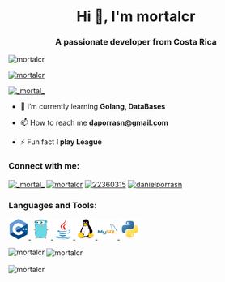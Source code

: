<h1 align="center">Hi 👋, I'm mortalcr</h1>
<h3 align="center">A passionate developer from Costa Rica</h3>

<p align="left"> <img src="https://komarev.com/ghpvc/?username=mortalcr&label=Profile%20views&color=0e75b6&style=flat" alt="mortalcr" /> </p>

<p align="left"> <a href="https://github.com/ryo-ma/github-profile-trophy"><img src="https://github-profile-trophy.vercel.app/?username=mortalcr" alt="mortalcr" /></a> </p>

<p align="left"> <a href="https://twitter.com/_mortal_" target="blank"><img src="https://img.shields.io/twitter/follow/_mortal_?logo=twitter&style=for-the-badge" alt="_mortal_" /></a> </p>

- 🌱 I’m currently learning **Golang, DataBases**

- 📫 How to reach me **daporrasn@gmail.com**

- ⚡ Fun fact **I play League**

<h3 align="left">Connect with me:</h3>
<p align="left">
<a href="https://twitter.com/_mortal_" target="blank"><img align="center" src="https://raw.githubusercontent.com/rahuldkjain/github-profile-readme-generator/master/src/images/icons/Social/twitter.svg" alt="_mortal_" height="30" width="40" /></a>
<a href="https://linkedin.com/in/mortalcr" target="blank"><img align="center" src="https://raw.githubusercontent.com/rahuldkjain/github-profile-readme-generator/master/src/images/icons/Social/linked-in-alt.svg" alt="mortalcr" height="30" width="40" /></a>
<a href="https://stackoverflow.com/users/22360315" target="blank"><img align="center" src="https://raw.githubusercontent.com/rahuldkjain/github-profile-readme-generator/master/src/images/icons/Social/stack-overflow.svg" alt="22360315" height="30" width="40" /></a>
<a href="https://instagram.com/danielporrasn" target="blank"><img align="center" src="https://raw.githubusercontent.com/rahuldkjain/github-profile-readme-generator/master/src/images/icons/Social/instagram.svg" alt="danielporrasn" height="30" width="40" /></a>
</p>

<h3 align="left">Languages and Tools:</h3>
<p align="left"> <a href="https://www.w3schools.com/cpp/" target="_blank" rel="noreferrer"> <img src="https://raw.githubusercontent.com/devicons/devicon/master/icons/cplusplus/cplusplus-original.svg" alt="cplusplus" width="40" height="40"/> </a> <a href="https://golang.org" target="_blank" rel="noreferrer"> <img src="https://raw.githubusercontent.com/devicons/devicon/master/icons/go/go-original.svg" alt="go" width="40" height="40"/> </a> <a href="https://www.java.com" target="_blank" rel="noreferrer"> <img src="https://raw.githubusercontent.com/devicons/devicon/master/icons/java/java-original.svg" alt="java" width="40" height="40"/> </a> <a href="https://www.linux.org/" target="_blank" rel="noreferrer"> <img src="https://raw.githubusercontent.com/devicons/devicon/master/icons/linux/linux-original.svg" alt="linux" width="40" height="40"/> </a> <a href="https://www.mysql.com/" target="_blank" rel="noreferrer"> <img src="https://raw.githubusercontent.com/devicons/devicon/master/icons/mysql/mysql-original-wordmark.svg" alt="mysql" width="40" height="40"/> </a> <a href="https://www.python.org" target="_blank" rel="noreferrer"> <img src="https://raw.githubusercontent.com/devicons/devicon/master/icons/python/python-original.svg" alt="python" width="40" height="40"/> </a> </p>

<p><img align="left" src="https://github-readme-stats.vercel.app/api/top-langs?username=mortalcr&show_icons=true&locale=en&layout=compact" alt="mortalcr" /></p>

<p>&nbsp;<img align="center" src="https://github-readme-stats.vercel.app/api?username=mortalcr&show_icons=true&locale=en" alt="mortalcr" /></p>

<p><img align="center" src="https://github-readme-streak-stats.herokuapp.com/?user=mortalcr&" alt="mortalcr" /></p>

